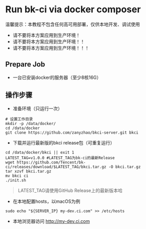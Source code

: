 # Run bk-ci via docker composer
温馨提示：本教程不包含任何高可用部署，仅供本地开发、调试使用

- 请不要将本方案应用到生产环境！
- 请不要将本方案应用到生产环境！！
- 请不要将本方案应用到生产环境！！！


## Prepare Job
- 一台已安装docker的服务器（至少8核16G）

## 操作步骤
- 准备环境（只运行一次）
```shell
# 设置工作目录
mkdir -p /data/docker/
cd /data/docker
git clone https://github.com/zanyzhao/bkci-server.git bkci
```

- 下载并运行最新版的bkci release包（可重复运行）
```shell
cd /data/docker/bkci || exit 1
LATEST_TAG=v1.0.0 #LATEST_TAG为bk-ci的最新Release
wget https://github.com/Tencent/bk-ci/releases/download/$LATEST_TAG/bkci.tar.gz -O bkci.tar.gz
tar xzvf bkci.tar.gz
mv bkci ci
./init.sh
```
> LATEST_TAG请使用GitHub Release上的最新版本哈

- 在本地配置hosts，以macOS为例
```shell
sudo echo "${SERVER_IP} my-dev.ci.com" >> /etc/hosts
```

- 本地浏览器访问 http://my-dev.ci.com
